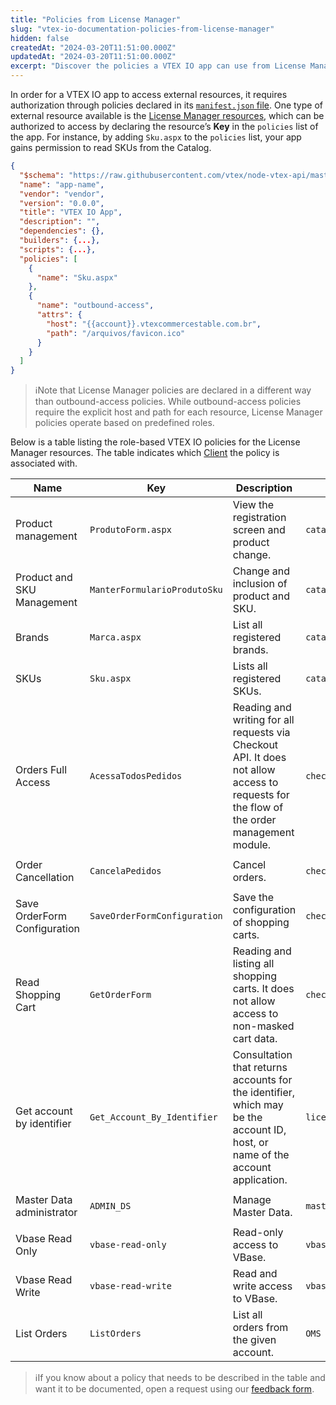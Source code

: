 ```yaml
---
title: "Policies from License Manager"
slug: "vtex-io-documentation-policies-from-license-manager"
hidden: false
createdAt: "2024-03-20T11:51:00.000Z"
updatedAt: "2024-03-20T11:51:00.000Z"
excerpt: "Discover the policies a VTEX IO app can use from License Manager resources."
---
```

In order for a  VTEX IO app to access external resources, it requires authorization through policies declared in its [`manifest.json` file](https://developers.vtex.com/docs/guides/vtex-io-documentation-manifest). One type of external resource available is the [License Manager resources](https://help.vtex.com/en/tutorial/license-manager-resources--3q6ztrC8YynQf6rdc6euk3), which can be authorized to access by declaring the resource’s **Key** in the `policies` list of the app. For instance, by adding `Sku.aspx` to the `policies` list,  your app gains permission to read SKUs from the Catalog.

```json
{
  "$schema": "https://raw.githubusercontent.com/vtex/node-vtex-api/master/gen/manifest.schema",
  "name": "app-name",
  "vendor": "vendor",
  "version": "0.0.0",
  "title": "VTEX IO App",
  "description": "",
  "dependencies": {},
  "builders": {...},
  "scripts": {...},
  "policies": [
    {
      "name": "Sku.aspx"
    },
    {
      "name": "outbound-access",
      "attrs": {
        "host": "{{account}}.vtexcommercestable.com.br",
        "path": "/arquivos/favicon.ico"
      }
    }
  ]
}
```

>ℹNote that License Manager policies are declared in a different way than outbound-access policies. While outbound-access policies require the explicit host and path for each resource, License Manager policies operate based on predefined roles.

Below is a table listing the role-based VTEX IO policies for the License Manager resources. The table indicates which [Client](https://developers.vtex.com/docs/guides/vtex-io-documentation-clients) the policy is associated with.

<table>
    <thead>
        <tr>
            <th>Name</th>
            <th>Key</th>
            <th>Description</th>
            <th>Client</th>
            <th>Resources</th>
        </tr>
    </thead>
    <tbody>
        <tr>
            <td>Product management</td>
            <td><code>ProdutoForm.aspx</code>
            </td>
            <td>View the registration screen and product change.</td>
            <td><code>catalog</code>
            </td>
            <td>
                <ul>
                    <li><code>{{account}}.vtexcommercestable.com.br/api/catalog_system/pvt/products/*</code>
                    </li>
                </ul>
            </td>
        </tr>
        <tr>
            <td>Product and SKU Management</td>
            <td><code>ManterFormularioProdutoSku</code>
            </td>
            <td>Change and inclusion of product and SKU.</td>
            <td><code>catalog</code>
            </td>
            <td>
                <ul>
                    <li><code>{{account}}.vtexcommercestable.com.br/api/catalog_system/pvt/products/*</code>
                    </li>
                </ul>
            </td>
        </tr>
        <tr>
            <td>Brands</td>
            <td><code>Marca.aspx</code>
            </td>
            <td>List all registered brands.</td>
            <td><code>catalog</code>
            </td>
            <td>
                <ul>
                    <li><code>{{account}}.vtexcommercestable.com.br/api/catalog_system/pvt/brand/list</code>
                    </li>
                </ul>
            </td>
        </tr>
        <tr>
            <td>SKUs</td>
            <td><code>Sku.aspx</code>
            </td>
            <td>Lists all registered SKUs.</td>
            <td><code>catalog</code>
            </td>
            <td>
                <ul>
                    <li><code>{{account}}.vtexcommercestable.com.br/api/catalog_system/pvt/sku/*</code>
                    </li>
                </ul>
            </td>
        </tr>
        <tr>
            <td>Orders Full Access</td>
            <td><code>AcessaTodosPedidos</code>
            </td>
            <td>Reading and writing for all requests via Checkout API. It does not allow access to requests for the flow of the order management module.</td>
            <td><code>checkout</code>
            </td>
            <td>
                <ul>
                    <li><code>{{account}}.vtexcommercestable.com.br/api/oms/pvt/orders/*</code>
                    </li>
                </ul>
            </td>
        </tr>
        <tr>
            <td>Order Cancellation</td>
            <td><code>CancelaPedidos</code>
            </td>
            <td>Cancel orders.</td>
            <td><code>checkout</code>
            </td>
            <td>
                <ul>
                    <li><code>/api/oms/pvt/orders/{{orderId}}/cancel</code>
                    </li>
                </ul>
            </td>
        </tr>
        <tr>
            <td>Save OrderForm Configuration</td>
            <td><code>SaveOrderFormConfiguration</code>
            </td>
            <td>Save the configuration of shopping carts.</td>
            <td><code>checkout</code>
            </td>
            <td>
                <ul>
                    <li><code>/api/checkout/pvt/configuration/orderform</code>
                    </li>
                </ul>
            </td>
        </tr>
        <tr>
            <td>Read Shopping Cart</td>
            <td><code>GetOrderForm</code>
            </td>
            <td>Reading and listing all shopping carts. It does not allow access to non-masked cart data.</td>
            <td><code>checkout</code>
            </td>
            <td>
                <ul>
                    <li><code>/api/checkout/pub/orderform/{{orderFormId}}</code>
                    </li>
                </ul>
            </td>
        </tr>
        <tr>
            <td>Get account by identifier</td>
            <td><code>Get_Account_By_Identifier</code>
            </td>
            <td>Consultation that returns accounts for the identifier, which may be the account ID, host, or name of the account application.</td>
            <td><code>licenseManager</code>
            </td>
            <td>
                <ul>
                    <li><code>/api/license-manager/account</code>
                    </li>
                    <li><code>/api/license-manager/pvt/accounts/*</code>
                    </li>
                    <li><code>/api/pvt/accounts/*</code>
                    </li>
                    <li><code>/api/site/pvt/accounts/*</code>
                    </li>
                    <li><code>/api/license-manager/site/pvt/accounts/*</code>
                    </li>
                </ul>
            </td>
        </tr>
        <tr>
            <td>Master Data administrator</td>
            <td><code>ADMIN_DS</code>
            </td>
            <td>Manage Master Data.</td>
            <td><code>masterData</code>
            </td>
            <td>
                <ul>
                    <li><code>{{account}}.vtexcommercestable.com.br/*</code>
                    </li>
                </ul>
            </td>
        </tr>
        <tr>
            <td>Vbase Read Only</td>
            <td><code>vbase-read-only</code>
            </td>
            <td>Read-only access to VBase.</td>
            <td><code>vbase</code>
            </td>
            <td>
                <ul>
                    <li><code>/buckets/*</code>
                    </li>
                </ul>
            </td>
        </tr>
        <tr>
            <td>Vbase Read Write</td>
            <td><code>vbase-read-write</code>
            </td>
            <td>Read and write access to VBase.</td>
            <td><code>vbase</code>
            </td>
            <td>
                <ul>
                    <li><code>/buckets/*</code>
                    </li>
                </ul>
            </td>
        </tr>
        <tr>
            <td>List Orders</td>
            <td><code>ListOrders</code>
            </td>
            <td>List all orders from the given account.</td>
            <td><code>OMS</code>
            </td>
            <td>
                <ul>
                    <li><code>/api/oms/pvt/orders</code>
                    </li>
                </ul>
            </td>
        </tr>
    </tbody>
</table>

>ℹIf you know about a policy that needs to be described in the table and want it to be documented, open a request using our [feedback form](https://docs.google.com/forms/d/e/1FAIpQLSfmnotPvPjw-SjiE7lt2Nt3RQgNUe10ixXZmuO2v9enOJReoQ/viewform).
